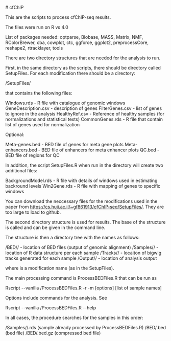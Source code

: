 \# cfChIP

This are the scripts to process cfChIP-seq results.

The files were run on R vs 4.0

List of packages needed: optparse, Biobase, MASS, Matrix, NMF, RColorBrewer, cba, cowplot, ctc, ggforce, ggplot2, preprocessCore, reshape2, rtracklayer, tools


There are two directory structures that are needed for the analysis to run.

First, in the same directory as the scripts, there should be directory called SetupFiles. For each modification there should be a directory:

<SRCDIR>/SetupFiles/<mod>

that contains the following files:

Windows.rds   	  	    - R file with catalogue of genomic windows
GeneDescription.csv 	    - description of genes
FilterGenes.csv		    - list of genes to ignore in the analysis
HealthyRef.csv		    - Reference of healthy samples (for normalizations and statistical tests)
CommonGenes.rds		    - R file that contain list of genes used for normalization

Optional:

Meta-genes.bed		    - BED file of genes for meta gene plots
Meta-enhancers.bed	    - BED file of enhancers for meta enhancer plots
QC.bed			    - BED file of regions for QC

In addition, the script SetupFiles.R when run in the directory will create two additional files:

BackgroundModel.rds	    - R file with details of windows used in estimating backround levels
Win2Gene.rds		    - R file with mapping of genes to specific windows


You can download the neccessary files for the modifications used in the paper from https://cs.huji.ac.il/~gf861913/cfChIP-seq/SetupFiles/. They are too large to load to github.


The second directory structure is used for results. The base of the structure is called <ROOT> and can be given in the command line.

The structure is then a directory tree with the names as follows:

<ROOT>/BED/<mod>/	     - location of BED files (output of genomic alignment)
<ROOT>/Samples/<mod>/        - location of R data structure per each sample
<ROOT>/Tracks/<mod>/	     - locaiton of bigwig tracks generated for each sample
<ROOT>/Output/<mod>/	     - location of analysis output

where <mod> is a modification name (as in the SetupFiles).

The main processing command is ProcessBEDFiles.R that can be run as

Rscript --vanilla <SRCDIR>/ProcessBEDFiles.R -r <ROOT> -m <mod> [options] [list of sample names]

Options include commands for the analysis. See

Rscript --vanilla <SRCDIR>/ProcessBEDFiles.R --help

In all cases, the procedure searches for the samples in this order:

   <ROOT>/Samples/<mod>/<SampleName>.rds  (sample already processed by ProcessBEDFiles.R)
   <ROOT>/BED/<mod><SampleName>.bed  (bed file)
   <ROOT>/BED/<mod><SampleName>.bed.gz  (compressed bed file)
   
   


